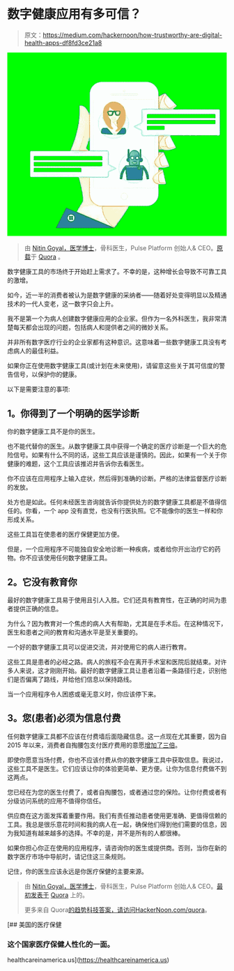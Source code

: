 # 数字健康应用有多可信？

> 原文：<https://medium.com/hackernoon/how-trustworthy-are-digital-health-apps-df8fd3ce21a8>

![](img/0722e92d71fa3082561735e173113348.png)

> 由 [Nitin Goyal，医学博士](https://www.quora.com/profile/Nitin-Goyal-MD)，骨科医生，Pulse Platform 创始人& CEO。[原载](https://www.quora.com/Are-mobile-health-apps-reliable-or-just-a-bad-doctor/answer/Nitin-Goyal-MD)于 [Quora](http://quora.com?ref=hackernoon) 。

数字健康工具的市场终于开始赶上需求了。不幸的是，这种增长会导致不可靠工具的激增。

如今，近一半的消费者被认为是数字健康的采纳者——随着好处变得明显以及精通技术的一代人变老，这一数字只会上升。

我不是第一个为病人创建数字健康应用的企业家。但作为一名外科医生，我非常清楚每天都会出现的问题，包括病人和提供者之间的微妙关系。

并非所有数字医疗行业的企业家都有这种意识。这意味着一些数字健康工具没有考虑病人的最佳利益。

如果你正在使用数字健康工具(或计划在未来使用)，请留意这些关于其可信度的警告信号，以保护你的健康。

以下是需要注意的事项:

## **1。你得到了一个明确的医学诊断**

你的数字健康工具不是你的医生。

也不能代替你的医生。从数字健康工具中获得一个确定的医疗诊断是一个巨大的危险信号。如果有什么不同的话，这些工具应该是谨慎的。因此，如果有一个关于你健康的难题，这个工具应该推迟并告诉你去看医生。

你不应该在应用程序上输入症状，然后得到准确的诊断。严格的法律监督医疗诊断的发放。

处方也是如此。任何未经医生咨询就告诉你提供处方的数字健康工具都是不值得信任的。你看，一个 app 没有直觉，也没有行医执照。它不能像你的医生一样和你形成关系。

这些工具旨在使患者的医疗保健更加方便。

但是，一个应用程序不可能独自安全地诊断一种疾病，或者给你开出治疗它的药物。你不应该使用任何数字健康工具。

## **2。它没有教育你**

最好的数字健康工具易于使用且引人入胜。它们还具有教育性，在正确的时间为患者提供正确的信息。

为什么？因为教育对一个焦虑的病人大有帮助，尤其是在手术后。在这种情况下，医生和患者之间的教育和沟通水平是至关重要的。

一个好的数字健康工具可以促进交流，并对使用它的病人进行教育。

这些工具是患者的必经之路。病人的旅程不会在离开手术室和医院后就结束。对许多人来说，这才刚刚开始。最好的数字健康工具让患者沿着一条路径行走，识别他们是否偏离了路线，并给他们信息以保持路线。

当一个应用程序令人困惑或毫无意义时，你应该停下来。

## **3。您(患者)必须为信息付费**

任何数字健康工具都不应该在付费墙后面隐藏信息。这一点现在尤其重要，因为自 2015 年以来，消费者自掏腰包支付医疗费用的意愿[增加了三倍](https://rockhealth.com/reports/digital-health-consumer-adoption-2016/)。

即使你愿意当场付费，你也不应该付费从你的数字健康工具中获取信息。我说过，这些工具不是医生。它们应该让你的体验更简单、更方便。让你为信息付费做不到这两点。

您已经在为您的医生付费了，或者自掏腰包，或者通过您的保险。让你付费或者有分级访问系统的应用不值得你信任。

供应商在这方面发挥着重要作用。我们有责任推动患者使用更准确、更值得信赖的工具。我总是很乐意花时间和我的病人在一起，确保他们得到他们需要的信息，因为我知道有越来越多的选择。不幸的是，并不是所有的人都很棒。

如果你担心你正在使用的应用程序，请咨询你的医生或提供商。否则，当你在新的数字医疗市场中导航时，请记住这三条规则。

记住，你的医生应该永远是你医疗保健的主要来源。

> 由 [Nitin Goyal，医学博士](https://www.quora.com/profile/Nitin-Goyal-MD)，骨科医生，Pulse Platform 创始人& CEO。[最初发表于](https://www.quora.com/Are-mobile-health-apps-reliable-or-just-a-bad-doctor/answer/Nitin-Goyal-MD) [Quora](http://quora.com?ref=hackernoon) 上的。
> 
> 更多来自 Quora[的趋势科技答案，请访问](https://medium.com/u/3853f85f7d5e?source=post_page-----df8fd3ce21a8--------------------------------)[HackerNoon.com/quora](https://hackernoon.com/quora/home)。

[](https://healthcareinamerica.us) [## 美国的医疗保健

### 这个国家医疗保健人性化的一面。

healthcareinamerica.us](https://healthcareinamerica.us)